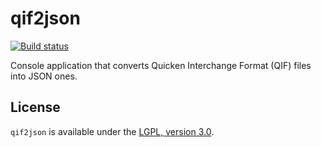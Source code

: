 qif2json
=========
[![Build status](https://ci.appveyor.com/api/projects/status/3hjuqdoag2s4jhx2?svg=true)](https://ci.appveyor.com/project/aegoroff/qif2json)

Console application that converts Quicken Interchange Format (QIF) files into JSON ones.

## License

`qif2json` is available under the [LGPL, version 3.0](https://www.gnu.org/licenses/lgpl.html).